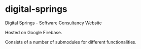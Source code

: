 # digital-springs
Digital Springs - Software Consultancy Website

Hosted on Google Firebase.

Consists of a number of submodules for different functionalities.
